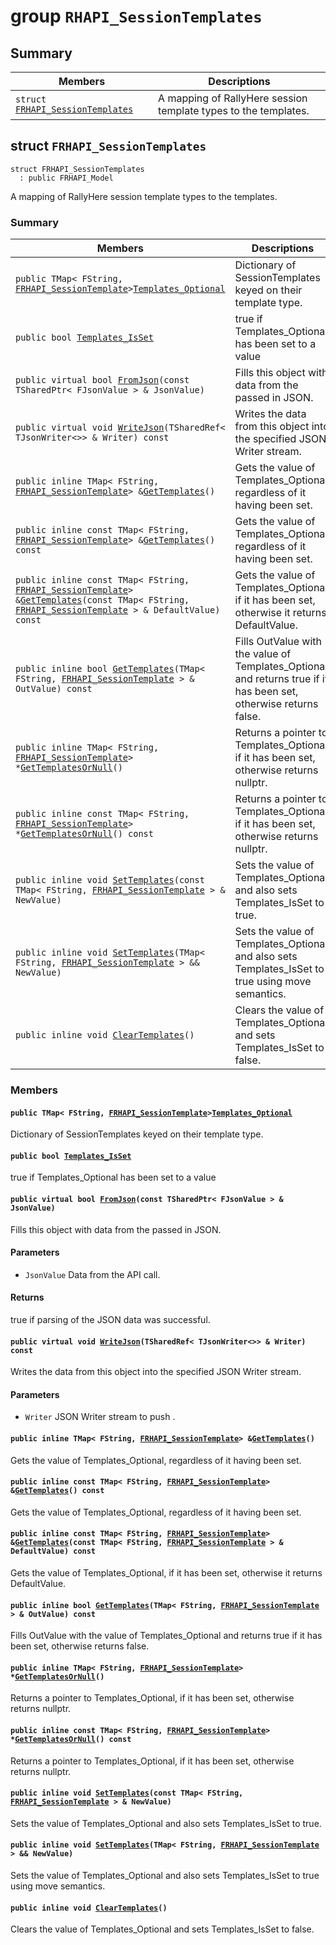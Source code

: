# group `RHAPI_SessionTemplates` <a id="group__RHAPI__SessionTemplates"></a>

## Summary

 Members                        | Descriptions                                
--------------------------------|---------------------------------------------
`struct `[`FRHAPI_SessionTemplates`](#structFRHAPI__SessionTemplates) | A mapping of RallyHere session template types to the templates.

## struct `FRHAPI_SessionTemplates` <a id="structFRHAPI__SessionTemplates"></a>

```
struct FRHAPI_SessionTemplates
  : public FRHAPI_Model
```

A mapping of RallyHere session template types to the templates.

### Summary

 Members                        | Descriptions                                
--------------------------------|---------------------------------------------
`public TMap< FString, `[`FRHAPI_SessionTemplate`](RHAPI_SessionTemplate.md#structFRHAPI__SessionTemplate)` > `[`Templates_Optional`](#structFRHAPI__SessionTemplates_1ab83f2a56e2b367da2d7abfbfc5ab6f43) | Dictionary of SessionTemplates keyed on their template type.
`public bool `[`Templates_IsSet`](#structFRHAPI__SessionTemplates_1a96b1b77d9c3dfcd644a9dfa3805dd612) | true if Templates_Optional has been set to a value
`public virtual bool `[`FromJson`](#structFRHAPI__SessionTemplates_1a15bd57d291d2da5b4373ac69bb6f770d)`(const TSharedPtr< FJsonValue > & JsonValue)` | Fills this object with data from the passed in JSON.
`public virtual void `[`WriteJson`](#structFRHAPI__SessionTemplates_1a542b7e96b03d933536ef6eb92d7be6c8)`(TSharedRef< TJsonWriter<>> & Writer) const` | Writes the data from this object into the specified JSON Writer stream.
`public inline TMap< FString, `[`FRHAPI_SessionTemplate`](RHAPI_SessionTemplate.md#structFRHAPI__SessionTemplate)` > & `[`GetTemplates`](#structFRHAPI__SessionTemplates_1a5cd0569f7dd491416871e8009eba1fff)`()` | Gets the value of Templates_Optional, regardless of it having been set.
`public inline const TMap< FString, `[`FRHAPI_SessionTemplate`](RHAPI_SessionTemplate.md#structFRHAPI__SessionTemplate)` > & `[`GetTemplates`](#structFRHAPI__SessionTemplates_1a8558e2ca9f7baec69252f884af1e4f7a)`() const` | Gets the value of Templates_Optional, regardless of it having been set.
`public inline const TMap< FString, `[`FRHAPI_SessionTemplate`](RHAPI_SessionTemplate.md#structFRHAPI__SessionTemplate)` > & `[`GetTemplates`](#structFRHAPI__SessionTemplates_1a74e666c7009e061e05011937cace2c55)`(const TMap< FString, `[`FRHAPI_SessionTemplate`](RHAPI_SessionTemplate.md#structFRHAPI__SessionTemplate)` > & DefaultValue) const` | Gets the value of Templates_Optional, if it has been set, otherwise it returns DefaultValue.
`public inline bool `[`GetTemplates`](#structFRHAPI__SessionTemplates_1a0d42b4824bb9af1c810646c3d90d8644)`(TMap< FString, `[`FRHAPI_SessionTemplate`](RHAPI_SessionTemplate.md#structFRHAPI__SessionTemplate)` > & OutValue) const` | Fills OutValue with the value of Templates_Optional and returns true if it has been set, otherwise returns false.
`public inline TMap< FString, `[`FRHAPI_SessionTemplate`](RHAPI_SessionTemplate.md#structFRHAPI__SessionTemplate)` > * `[`GetTemplatesOrNull`](#structFRHAPI__SessionTemplates_1a1a92056debc0a11a1e04ca9753b50071)`()` | Returns a pointer to Templates_Optional, if it has been set, otherwise returns nullptr.
`public inline const TMap< FString, `[`FRHAPI_SessionTemplate`](RHAPI_SessionTemplate.md#structFRHAPI__SessionTemplate)` > * `[`GetTemplatesOrNull`](#structFRHAPI__SessionTemplates_1acbd85ceb3a6e5991c6f457452319019b)`() const` | Returns a pointer to Templates_Optional, if it has been set, otherwise returns nullptr.
`public inline void `[`SetTemplates`](#structFRHAPI__SessionTemplates_1a8967462116a8cb26a7f8a0e5b0cdde52)`(const TMap< FString, `[`FRHAPI_SessionTemplate`](RHAPI_SessionTemplate.md#structFRHAPI__SessionTemplate)` > & NewValue)` | Sets the value of Templates_Optional and also sets Templates_IsSet to true.
`public inline void `[`SetTemplates`](#structFRHAPI__SessionTemplates_1abe86dc9344d01c518d3f2ff0959aa74f)`(TMap< FString, `[`FRHAPI_SessionTemplate`](RHAPI_SessionTemplate.md#structFRHAPI__SessionTemplate)` > && NewValue)` | Sets the value of Templates_Optional and also sets Templates_IsSet to true using move semantics.
`public inline void `[`ClearTemplates`](#structFRHAPI__SessionTemplates_1a131f21d340cfc955ef693695785df14a)`()` | Clears the value of Templates_Optional and sets Templates_IsSet to false.

### Members

#### `public TMap< FString, `[`FRHAPI_SessionTemplate`](RHAPI_SessionTemplate.md#structFRHAPI__SessionTemplate)` > `[`Templates_Optional`](#structFRHAPI__SessionTemplates_1ab83f2a56e2b367da2d7abfbfc5ab6f43) <a id="structFRHAPI__SessionTemplates_1ab83f2a56e2b367da2d7abfbfc5ab6f43"></a>

Dictionary of SessionTemplates keyed on their template type.

#### `public bool `[`Templates_IsSet`](#structFRHAPI__SessionTemplates_1a96b1b77d9c3dfcd644a9dfa3805dd612) <a id="structFRHAPI__SessionTemplates_1a96b1b77d9c3dfcd644a9dfa3805dd612"></a>

true if Templates_Optional has been set to a value

#### `public virtual bool `[`FromJson`](#structFRHAPI__SessionTemplates_1a15bd57d291d2da5b4373ac69bb6f770d)`(const TSharedPtr< FJsonValue > & JsonValue)` <a id="structFRHAPI__SessionTemplates_1a15bd57d291d2da5b4373ac69bb6f770d"></a>

Fills this object with data from the passed in JSON.

#### Parameters
* `JsonValue` Data from the API call.

#### Returns
true if parsing of the JSON data was successful.

#### `public virtual void `[`WriteJson`](#structFRHAPI__SessionTemplates_1a542b7e96b03d933536ef6eb92d7be6c8)`(TSharedRef< TJsonWriter<>> & Writer) const` <a id="structFRHAPI__SessionTemplates_1a542b7e96b03d933536ef6eb92d7be6c8"></a>

Writes the data from this object into the specified JSON Writer stream.

#### Parameters
* `Writer` JSON Writer stream to push .

#### `public inline TMap< FString, `[`FRHAPI_SessionTemplate`](RHAPI_SessionTemplate.md#structFRHAPI__SessionTemplate)` > & `[`GetTemplates`](#structFRHAPI__SessionTemplates_1a5cd0569f7dd491416871e8009eba1fff)`()` <a id="structFRHAPI__SessionTemplates_1a5cd0569f7dd491416871e8009eba1fff"></a>

Gets the value of Templates_Optional, regardless of it having been set.

#### `public inline const TMap< FString, `[`FRHAPI_SessionTemplate`](RHAPI_SessionTemplate.md#structFRHAPI__SessionTemplate)` > & `[`GetTemplates`](#structFRHAPI__SessionTemplates_1a8558e2ca9f7baec69252f884af1e4f7a)`() const` <a id="structFRHAPI__SessionTemplates_1a8558e2ca9f7baec69252f884af1e4f7a"></a>

Gets the value of Templates_Optional, regardless of it having been set.

#### `public inline const TMap< FString, `[`FRHAPI_SessionTemplate`](RHAPI_SessionTemplate.md#structFRHAPI__SessionTemplate)` > & `[`GetTemplates`](#structFRHAPI__SessionTemplates_1a74e666c7009e061e05011937cace2c55)`(const TMap< FString, `[`FRHAPI_SessionTemplate`](RHAPI_SessionTemplate.md#structFRHAPI__SessionTemplate)` > & DefaultValue) const` <a id="structFRHAPI__SessionTemplates_1a74e666c7009e061e05011937cace2c55"></a>

Gets the value of Templates_Optional, if it has been set, otherwise it returns DefaultValue.

#### `public inline bool `[`GetTemplates`](#structFRHAPI__SessionTemplates_1a0d42b4824bb9af1c810646c3d90d8644)`(TMap< FString, `[`FRHAPI_SessionTemplate`](RHAPI_SessionTemplate.md#structFRHAPI__SessionTemplate)` > & OutValue) const` <a id="structFRHAPI__SessionTemplates_1a0d42b4824bb9af1c810646c3d90d8644"></a>

Fills OutValue with the value of Templates_Optional and returns true if it has been set, otherwise returns false.

#### `public inline TMap< FString, `[`FRHAPI_SessionTemplate`](RHAPI_SessionTemplate.md#structFRHAPI__SessionTemplate)` > * `[`GetTemplatesOrNull`](#structFRHAPI__SessionTemplates_1a1a92056debc0a11a1e04ca9753b50071)`()` <a id="structFRHAPI__SessionTemplates_1a1a92056debc0a11a1e04ca9753b50071"></a>

Returns a pointer to Templates_Optional, if it has been set, otherwise returns nullptr.

#### `public inline const TMap< FString, `[`FRHAPI_SessionTemplate`](RHAPI_SessionTemplate.md#structFRHAPI__SessionTemplate)` > * `[`GetTemplatesOrNull`](#structFRHAPI__SessionTemplates_1acbd85ceb3a6e5991c6f457452319019b)`() const` <a id="structFRHAPI__SessionTemplates_1acbd85ceb3a6e5991c6f457452319019b"></a>

Returns a pointer to Templates_Optional, if it has been set, otherwise returns nullptr.

#### `public inline void `[`SetTemplates`](#structFRHAPI__SessionTemplates_1a8967462116a8cb26a7f8a0e5b0cdde52)`(const TMap< FString, `[`FRHAPI_SessionTemplate`](RHAPI_SessionTemplate.md#structFRHAPI__SessionTemplate)` > & NewValue)` <a id="structFRHAPI__SessionTemplates_1a8967462116a8cb26a7f8a0e5b0cdde52"></a>

Sets the value of Templates_Optional and also sets Templates_IsSet to true.

#### `public inline void `[`SetTemplates`](#structFRHAPI__SessionTemplates_1abe86dc9344d01c518d3f2ff0959aa74f)`(TMap< FString, `[`FRHAPI_SessionTemplate`](RHAPI_SessionTemplate.md#structFRHAPI__SessionTemplate)` > && NewValue)` <a id="structFRHAPI__SessionTemplates_1abe86dc9344d01c518d3f2ff0959aa74f"></a>

Sets the value of Templates_Optional and also sets Templates_IsSet to true using move semantics.

#### `public inline void `[`ClearTemplates`](#structFRHAPI__SessionTemplates_1a131f21d340cfc955ef693695785df14a)`()` <a id="structFRHAPI__SessionTemplates_1a131f21d340cfc955ef693695785df14a"></a>

Clears the value of Templates_Optional and sets Templates_IsSet to false.

